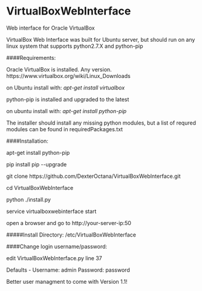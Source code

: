 # VirtualBoxWebInterface
Web interface for Oracle VirtualBox

VirtualBox Web Interface was built for Ubuntu server, but should run on any linux system that supports python2.7.X and python-pip

####Requirements: 
<p>Oracle VirtualBox is installed. Any version. https://www.virtualbox.org/wiki/Linux_Downloads</p>
<p>on Ubuntu install with: <i>apt-get install virtualbox</i></p>
<p>python-pip is installed and upgraded to the latest</p>
<p>on ubuntu install with: <i>apt-get install python-pip</i></p>
<p>The installer should install any missing python modules, but a list of requred modules can be found in requiredPackages.txt</p>
  
####Installation:
<p>apt-get install python-pip</p>
<p>pip install pip --upgrade</p>
<p>git clone https://github.com/DexterOctana/VirtualBoxWebInterface.git</p>
<p>cd VirtualBoxWebInterface</p>
<p>python ./install.py</p>
<p>service virtualboxwebinterface start</p>
<p>open a browser and go to http://your-server-ip:50</p>
#####Install Directory: /etc/VirtualBoxWebInterface
  
  
####Change login username/password:
<p>edit VirtualBoxWebInterface.py line 37</p>
<p>Defaults - Username: admin Password: password</p>
<p>Better user managment to come with Version 1.1!</p>

